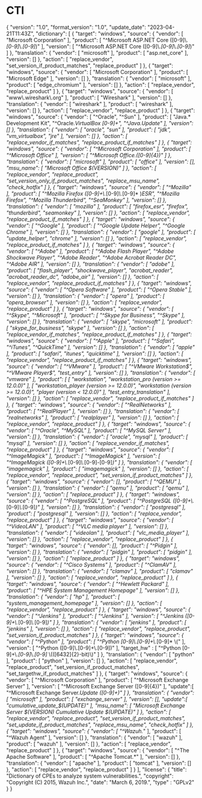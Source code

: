# CTI
{
    "version": "1.0",
    "format_version": "1.0",
    "update_date": "2023-04-21T11:43Z",
    "dictionary": [
        {
            "target": "windows",
            "source": {
                "vendor": [
                    "Microsoft Corporation"
                ],
                "product": [
                    "^Microsoft ASP.NET Core ([0-9]\\.*[0-9]*\\.*[0-9]*)"
                ],
                "version": [
                    "^Microsoft ASP.NET Core ([0-9]\\.*[0-9]*\\.*[0-9]*)"
                ]
            },
            "translation": {
                "vendor": [
                    "microsoft"
                ],
                "product": [
                    "asp.net_core"
                ],
                "version": []
            },
            "action": [
                "replace_vendor",
                "set_version_if_product_matches",
                "replace_product"
            ]
        },
        {
            "target": "windows",
            "source": {
                "vendor": [
                    "Microsoft Corporation"
                ],
                "product": [
                    "Microsoft Edge"
                ],
                "version": []
            },
            "translation": {
                "vendor": [
                    "microsoft"
                ],
                "product": [
                    "edge_chromium"
                ],
                "version": []
            },
            "action": [
                "replace_vendor",
                "replace_product"
            ]
        },
        {
            "target": "windows",
            "source": {
                "vendor": [
                    "www\\.wireshark\\.org"
                ],
                "product": [
                    "Wireshark"
                ],
                "version": []
            },
            "translation": {
                "vendor": [
                    "wireshark"
                ],
                "product": [
                    "wireshark"
                ],
                "version": []
            },
            "action": [
                "replace_vendor",
                "replace_product"
            ]
        },
        {
            "target": "windows",
            "source": {
                "vendor": [
                    "^Oracle",
                    "^Sun"
                ],
                "product": [
                    "Java.* Development Kit",
                    "^Oracle.*VirtualBox [0-9]+",
                    "^Java.*Update"
                ],
                "version": []
            },
            "translation": {
                "vendor": [
                    "oracle",
                    "sun"
                ],
                "product": [
                    "jdk",
                    "vm_virtualbox",
                    "jre"
                ],
                "version": []
            },
            "action": [
                "replace_vendor_if_matches",
                "replace_product_if_matches"
            ]
        },
        {
            "target": "windows",
            "source": {
                "vendor": [
                    "^Microsoft Corporation"
                ],
                "product": [
                    "^Microsoft Office"
                ],
                "version": [
                    "^Microsoft Office.*([0-9]{4})"
                ]
            },
            "translation": {
                "vendor": [
                    "microsoft"
                ],
                "product": [
                    "office"
                ],
                "version": [],
                "msu_name": [
                    "Microsoft Office $(VERSION)"
                ]
            },
            "action": [
                "replace_vendor",
                "replace_product",
                "set_version_only_if_product_matches",
                "replace_msu_name",
                "check_hotfix"
            ]
        },
        {
            "target": "windows",
            "source": {
                "vendor": [
                    "^Mozilla"
                ],
                "product": [
                    "^Mozilla Firefox ([0-9]+\\.*[0-9]*\\.*[0-9]* )*ESR",
                    "^Mozilla Firefox",
                    "^Mozilla Thunderbird",
                    "^SeaMonkey"
                ],
                "version": []
            },
            "translation": {
                "vendor": [
                    "mozilla"
                ],
                "product": [
                    "firefox_esr",
                    "firefox",
                    "thunderbird",
                    "seamonkey"
                ],
                "version": []
            },
            "action": [
                "replace_vendor",
                "replace_product_if_matches"
            ]
        },
        {
            "target": "windows",
            "source": {
                "vendor": [
                    "^Google"
                ],
                "product": [
                    "^Google Update Helper",
                    "^Google Chrome"
                ],
                "version": []
            },
            "translation": {
                "vendor": [
                    "google"
                ],
                "product": [
                    "update_helper",
                    "chrome"
                ],
                "version": []
            },
            "action": [
                "replace_vendor",
                "replace_product_if_matches"
            ]
        },
        {
            "target": "windows",
            "source": {
                "vendor": [
                    "^Adobe"
                ],
                "product": [
                    "^Adobe Flash Player",
                    "^Adobe Shockwave Player",
                    "^Adobe Reader",
                    "^Adobe Acrobat Reader DC",
                    "^Adobe AIR"
                ],
                "version": []
            },
            "translation": {
                "vendor": [
                    "adobe"
                ],
                "product": [
                    "flash_player",
                    "shockwave_player",
                    "acrobat_reader",
                    "acrobat_reader_dc",
                    "adobe_air"
                ],
                "version": []
            },
            "action": [
                "replace_vendor",
                "replace_product_if_matches"
            ]
        },
        {
            "target": "windows",
            "source": {
                "vendor": [
                    "^Opera Software"
                ],
                "product": [
                    "^Opera Stable"
                ],
                "version": []
            },
            "translation": {
                "vendor": [
                    "opera"
                ],
                "product": [
                    "opera_browser"
                ],
                "version": []
            },
            "action": [
                "replace_vendor",
                "replace_product"
            ]
        },
        {
            "target": "windows",
            "source": {
                "vendor": [
                    "^Skype",
                    "^Microsoft"
                ],
                "product": [
                    "^Skype for Business",
                    "^Skype"
                ],
                "version": []
            },
            "translation": {
                "vendor": [
                    "skype",
                    "microsoft"
                ],
                "product": [
                    "skype_for_business",
                    "skype"
                ],
                "version": []
            },
            "action": [
                "replace_vendor_if_matches",
                "replace_product_if_matches"
            ]
        },
        {
            "target": "windows",
            "source": {
                "vendor": [
                    "^Apple"
                ],
                "product": [
                    "^Safari",
                    "^iTunes",
                    "^QuickTime"
                ],
                "version": []
            },
            "translation": {
                "vendor": [
                    "apple"
                ],
                "product": [
                    "safari",
                    "itunes",
                    "quicktime"
                ],
                "version": []
            },
            "action": [
                "replace_vendor",
                "replace_product_if_matches"
            ]
        },
        {
            "target": "windows",
            "source": {
                "vendor": [
                    "^VMware"
                ],
                "product": [
                    "^VMware Workstation$",
                    "^VMware Player$",
                    "test_entry"
                ],
                "version": []
            },
            "translation": {
                "vendor": [
                    "vmware"
                ],
                "product": [
                    [
                        "workstation",
                        "workstation_pro (version >= 12.0.0)"
                    ],
                    [
                        "workstation_player (version >= 12.0.0)",
                        "workstation (version >= 12.0.0)",
                        "player (version < 12.0.0)"
                    ],
                    "test_entry_translation"
                ],
                "version": []
            },
            "action": [
                "replace_vendor",
                "replace_product_if_matches"
            ]
        },
        {
            "target": "windows",
            "source": {
                "vendor": [
                    "^RealNetworks"
                ],
                "product": [
                    "^RealPlayer"
                ],
                "version": []
            },
            "translation": {
                "vendor": [
                    "realnetworks"
                ],
                "product": [
                    "realplayer"
                ],
                "version": []
            },
            "action": [
                "replace_vendor",
                "replace_product"
            ]
        },
        {
            "target": "windows",
            "source": {
                "vendor": [
                    "^Oracle",
                    "^MySQL"
                ],
                "product": [
                    "^MySQL Server"
                ],
                "version": []
            },
            "translation": {
                "vendor": [
                    "oracle",
                    "mysql"
                ],
                "product": [
                    "mysql"
                ],
                "version": []
            },
            "action": [
                "replace_vendor_if_matches",
                "replace_product"
            ]
        },
        {
            "target": "windows",
            "source": {
                "vendor": [
                    "^ImageMagick"
                ],
                "product": [
                    "^ImageMagick"
                ],
                "version": [
                    "^ImageMagick ([0-9]+\\.*[0-9]*\\.*[0-9]*-*[0-9]*)"
                ]
            },
            "translation": {
                "vendor": [
                    "imagemagick"
                ],
                "product": [
                    "imagemagick"
                ],
                "version": []
            },
            "action": [
                "replace_vendor",
                "replace_product",
                "set_version_if_product_matches"
            ]
        },
        {
            "target": "windows",
            "source": {
                "vendor": [],
                "product": [
                    "^QEMU"
                ],
                "version": []
            },
            "translation": {
                "vendor": [
                    "qemu"
                ],
                "product": [
                    "qemu"
                ],
                "version": []
            },
            "action": [
                "replace_product"
            ]
        },
        {
            "target": "windows",
            "source": {
                "vendor": [
                    "^PostgreSQL"
                ],
                "product": [
                    "^PostgreSQL ([0-9]+\\.*[0-9]*\\.*[0-9]*)"
                ],
                "version": []
            },
            "translation": {
                "vendor": [
                    "postgresql"
                ],
                "product": [
                    "postgresql"
                ],
                "version": []
            },
            "action": [
                "replace_vendor",
                "replace_product"
            ]
        },
        {
            "target": "windows",
            "source": {
                "vendor": [
                    "^VideoLAN"
                ],
                "product": [
                    "^VLC media player"
                ],
                "version": []
            },
            "translation": {
                "vendor": [
                    "videolan"
                ],
                "product": [
                    "vlc_media_player"
                ],
                "version": []
            },
            "action": [
                "replace_vendor",
                "replace_product"
            ]
        },
        {
            "target": "windows",
            "source": {
                "vendor": [],
                "product": [
                    "^Pidgin"
                ],
                "version": []
            },
            "translation": {
                "vendor": [
                    "pidgin"
                ],
                "product": [
                    "pidgin"
                ],
                "version": []
            },
            "action": [
                "replace_product"
            ]
        },
        {
            "target": "windows",
            "source": {
                "vendor": [
                    "^Cisco Systems"
                ],
                "product": [
                    "^ClamAV"
                ],
                "version": []
            },
            "translation": {
                "vendor": [
                    "clamav"
                ],
                "product": [
                    "clamav"
                ],
                "version": []
            },
            "action": [
                "replace_vendor",
                "replace_product"
            ]
        },
        {
            "target": "windows",
            "source": {
                "vendor": [
                    "^Hewlett Packard"
                ],
                "product": [
                    "^HPE System Management Homepage"
                ],
                "version": []
            },
            "translation": {
                "vendor": [
                    "hp"
                ],
                "product": [
                    "system_management_homepage"
                ],
                "version": []
            },
            "action": [
                "replace_vendor",
                "replace_product"
            ]
        },
        {
            "target": "windows",
            "source": {
                "vendor": [
                    "^Jenkins"
                ],
                "product": [
                    "^Jenkins"
                ],
                "version": [
                    "^Jenkins ([0-9]+\\.*[0-9]*\\.*[0-9]*)"
                ]
            },
            "translation": {
                "vendor": [
                    "jenkins"
                ],
                "product": [
                    "jenkins"
                ],
                "version": []
            },
            "action": [
                "replace_vendor",
                "replace_product",
                "set_version_if_product_matches"
            ]
        },
        {
            "target": "windows",
            "source": {
                "vendor": [
                    "^Python"
                ],
                "product": [
                    "^Python [0-9]\\.[0-9]+\\.*[0-9]* \\("
                ],
                "version": [
                    "^Python ([0-9]\\.[0-9]+\\.[0-9])"
		],
                "target_hw" : [
                    "^Python [0-9]+\\.*[0-9]*\\.*[0-9]* \\(([6432]{2}-bit)\\)"
                ]
            },
            "translation": {
                "vendor": [
                    "python"
                ],
                "product": [
                    "python"
                ],
                "version": []
            },
            "action": [
                "replace_vendor",
                "replace_product",
		"set_version_if_product_matches",
                "set_targethw_if_product_matches"
            ]
        },
        {
            "target": "windows",
            "source": {
                "vendor": [
                    "^Microsoft Corporation"
                ],
                "product": [
                    "^Microsoft Exchange Server"
                ],
                "version": [
                    "^Microsoft Exchange Server ([0-9]{4})"
                ],
                "update":[
                    "^Microsoft Exchange Server.*Update ([0-9]+)"
                ]
            },
            "translation": {
                "vendor": [
                    "microsoft"
                ],
                "product": [
                    "exchange_server"
                ],
                "version": [],
                "update":[
                    "cumulative_update_$(UPDATE)"
                ],
                "msu_name": [
                    "Microsoft Exchange Server $(VERSION) Cumulative Update $(UPDATE)"
                ]
            },
            "action": [
                "replace_vendor",
                "replace_product",
                "set_version_if_product_matches",
                "set_update_if_product_matches",
                "replace_msu_name",
                "check_hotfix"
            ]
        },
        {
            "target": "windows",
            "source": {
                "vendor": [
                    "^Wazuh.*"
                ],
                "product": [
                    "^Wazuh Agent"
                ],
                "version": []
            },
            "translation": {
                "vendor": [
                    "wazuh"
                ],
                "product": [
                    "wazuh"
                ],
                "version": []
            },
            "action": [
                "replace_vendor",
                "replace_product"
            ]
        },
        {
            "target": "windows",
            "source": {
                "vendor": [
                    "^The Apache Software"
                ],
                "product": [
                    "^Apache Tomcat.*"
                ],
                "version": []
            },
            "translation": {
                "vendor": [
                    "apache"
                ],
                "product": [
                    "tomcat"
                ],
                "version": []
            },
            "action": [
                "replace_vendor",
                "replace_product"
            ]
        }
    ],
    "license": {
        "title": "Dictionary of CPEs to analyze system vulnerabilities.",
        "copyright": "Copyright (C) 2015, Wazuh Inc.",
        "date": "March 6, 2019.",
        "type" : "GPLv2"
    }
}
